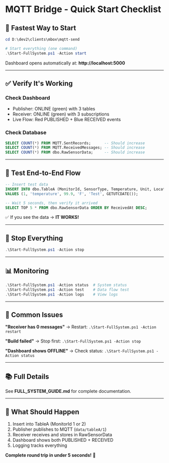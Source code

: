 # MQTT Bridge - Quick Start Checklist

## 🚀 Fastest Way to Start

```powershell
cd D:\dev2\clients\mbox\mqtt-send

# Start everything (one command)
.\Start-FullSystem.ps1 -Action start
```

Dashboard opens automatically at: **http://localhost:5000**

---

## ✅ Verify It's Working

### Check Dashboard
- Publisher: ONLINE (green) with 3 tables
- Receiver: ONLINE (green) with 3 subscriptions  
- Live Flow: Red PUBLISHED + Blue RECEIVED events

### Check Database
```sql
SELECT COUNT(*) FROM MQTT.SentRecords;      -- Should increase
SELECT COUNT(*) FROM MQTT.ReceivedMessages; -- Should increase
SELECT COUNT(*) FROM dbo.RawSensorData;     -- Should increase
```

---

## 🧪 Test End-to-End Flow

```sql
-- Insert test data
INSERT INTO dbo.TableA (MonitorId, SensorType, Temperature, Unit, Location, Timestamp)
VALUES (1, 'temperature', 99.9, 'F', 'Test', GETUTCDATE());

-- Wait 5 seconds, then verify it arrived
SELECT TOP 5 * FROM dbo.RawSensorData ORDER BY ReceivedAt DESC;
```

✅ If you see the data → **IT WORKS!**

---

## 🛑 Stop Everything

```powershell
.\Start-FullSystem.ps1 -Action stop
```

---

## 📊 Monitoring

```powershell
.\Start-FullSystem.ps1 -Action status  # System status
.\Start-FullSystem.ps1 -Action test    # Data flow test
.\Start-FullSystem.ps1 -Action logs    # View logs
```

---

## 🐛 Common Issues

**"Receiver has 0 messages"** → Restart: `.\Start-FullSystem.ps1 -Action restart`

**"Build failed"** → Stop first: `.\Start-FullSystem.ps1 -Action stop`

**"Dashboard shows OFFLINE"** → Check status: `.\Start-FullSystem.ps1 -Action status`

---

## 📚 Full Details

See **FULL_SYSTEM_GUIDE.md** for complete documentation.

---

## 🎯 What Should Happen

1. Insert into TableA (MonitorId 1 or 2)
2. Publisher publishes to MQTT (`data/tableA/1`)
3. Receiver receives and stores in RawSensorData
4. Dashboard shows both PUBLISHED + RECEIVED
5. Logging tracks everything

**Complete round trip in under 5 seconds!** 🎉
